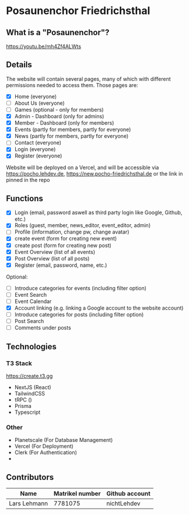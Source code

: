# Posaunenchor Friedrichsthal

## What is a "Posaunenchor"?

https://youtu.be/mh4Zf4ALWts

## Details

The website will contain several pages, many of which with different permissions needed to access them.
Those pages are:

- [x] Home (everyone)
- [ ] About Us (everyone)
- [ ] Games (optional - only for members)
- [x] Admin - Dashboard (only for admins)
- [x] Member - Dashboard (only for members)
- [x] Events (partly for members, partly for everyone)
- [x] News (partly for members, partly for everyone)
- [ ] Contact (everyone)
- [x] Login (everyone)
- [x] Register (everyone)

Website will be deployed on a Vercel, and will be accessible via https://pocho.lehdev.de, https://new.pocho-friedrichsthal.de or the link in pinned in the repo

## Functions

- [x] Login (email, password aswell as third party login like Google, Github, etc.)
- [x] Roles (guest, member, news_editor, event_editor, admin)
- [ ] Profile (information, change pw, change avatar)
- [x] create event (form for creating new event)
- [x] create post (form for creating new post)
- [x] Event Overview (list of all events)
- [x] Post Overview (list of all posts)
- [x] Register (email, password, name, etc.)

Optional:

- [ ] Introduce categories for events (including filter option)
- [ ] Event Search
- [ ] Event Calendar
- [x] Account linking (e.g. linking a Google account to the website account)
- [ ] Introduce categories for posts (including filter option)
- [ ] Post Search
- [ ] Comments under posts

## Technologies

### T3 Stack

https://create.t3.gg

- NextJS (React)
- TailwindCSS
- tRPC ()
- Prisma
- Typescript

### Other

- Planetscale (For Database Management)
- Vercel (For Deployment)
- Clerk (For Authentication)
-

## Contributors

| Name         | Matrikel number | Github account |
| ------------ | --------------- | -------------- |
| Lars Lehmann | 7781075         | nichtLehdev    |
